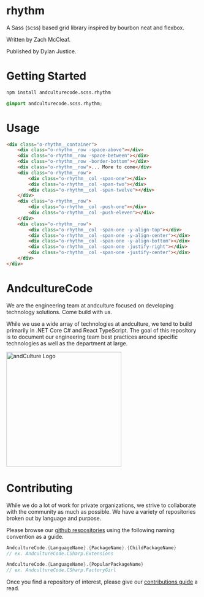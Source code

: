 # rhythm

A Sass (scss) based grid library inspired by bourbon neat and flexbox.

Written by Zach McCleaf.

Published by Dylan Justice.

# Getting Started

```bash
npm install andculturecode.scss.rhythm
```

```scss
@import andculturecode.scss.rhythm;
```

# Usage

```html
<div class="o-rhythm__container">
    <div class="o-rhythm__row -space-above"></div>
    <div class="o-rhythm__row -space-between"></div>
    <div class="o-rhythm__row -border-bottom"></div>
    <div class="o-rhythm__row">... More to come</div>
    <div class="o-rhythm__row">
        <div class="o-rhythm__col -span-one"></div>
        <div class="o-rhythm__col -span-two"></div>
        <div class="o-rhythm__col -span-twelve"></div>
    </div>
    <div class="o-rhythm__row">
        <div class="o-rhythm__col -push-one"></div>
        <div class="o-rhythm__col -push-eleven"></div>
    </div>
    <div class="o-rhythm__row">
        <div class="o-rhythm__col -span-one -y-align-top"></div>
        <div class="o-rhythm__col -span-one -y-align-center"></div>
        <div class="o-rhythm__col -span-one -y-align-bottom"></div>
        <div class="o-rhythm__col -span-one -justify-right"></div>
        <div class="o-rhythm__col -span-one -justify-center"></div>
    </div>
</div>
```


# AndcultureCode

We are the engineering team at andculture focused on developing technology solutions. Come build with us.

While we use a wide array of technologies at andculture, we tend to build primarily in .NET Core C# and React TypeScript. The goal of this repository is to document our engineering team best practices around specific technologies as well as the department at large.

<img src="https://avatars3.githubusercontent.com/u/32297579?s=460&v=4" alt="andCulture Logo" width="300" />


# Contributing

While we do a lot of work for private organizations, we strive to collaborate with the community as much as possible. We have a variety of repositories broken out by language and purpose.

Please browse our [github respositories](https://github.com/AndcultureCode?tab=repositories) using the following naming convention as a guide.

```csharp
AndcultureCode.{LanguageName}.{PackageName}.{ChildPackageName}
// ex. AndcultureCode.CSharp.Extensions

AndcultureCode.{LanguageName}.{PopularPackageName}
// ex. AndcultureCode.CSharp.FactoryGirl
```

Once you find a repository of interest, please give our [contributions guide](CONTRIBUTING.md) a read.